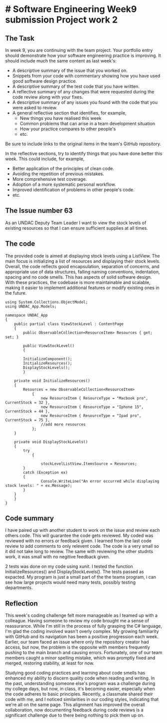# # Software Engineering Week9 submission Project work 2

## The Task
In week 9, you are continuing with the team project. Your portfolio entry should 
demonstrate how your software engineering practice is improving. It should include
much the same content as last week's:

* A descriptive summary of the issue that you worked on.
* Snippets from your code with commentary showing how you have used good software design 
  practice.
* A descriptive summary of the test code that you have written.
* A reflective summary of any changes that were requested during the code review along 
  with your fixes.
* A descriptive summary of any issues you found with the code that you were asked to review.
* A general reflective section that identifies, for example,
  * New things you have realised this week
  * Common problems that can arise in a team development situation
  * How your practice compares to other people's
  * etc.

Be sure to include links to the original items in the team's GitHub repository.

In the reflective sections, try to identify things that you have done better this week. 
This could include, for example,

* Better application of the principles of clean code.
* Avoiding the repetition of previous mistakes.
* More comprehensive test coverage.
* Adoption of a more systematic personal workflow.
* Improved identification of problems in other people's code.
* etc.

## The Issue number 63
As an UNDAC Deputy Team Leader I want to view the stock levels of existing resources so
that I can ensure sufficient supplies at all times.

## The code
The provided code is aimed at displaying stock levels using a ListView. The main focus is
initializing a list of resources and displaying their stock levels.
Overall, the code reflects good encapsulation, separation of concerns, and appropriate use
of data structures, falling naming conventions, indentation, spacing and no code smells.
This has aspects of solid software design. With these practices, the codebase is more maintainable
and scalable, making it easier to implement additional features or modify existing ones in the future.
```
using System.Collections.ObjectModel;
using UNDAC_App.Models;

namespace UNDAC_App
{
    public partial class ViewStockLevel : ContentPage
    {
        public ObservableCollection<ResourceItem> Resources { get; set; }

        public ViewStockLevel()
        { 

        InitializeComponent();
        InitializeResources();
        DisplayStockLevels();
        }

    private void InitializeResources()
    {
        Resources = new ObservableCollection<ResourceItem>
            {
                new ResourceItem { ResourceType = "Macbook pro", CurrentStock = 32 },
                new ResourceItem { ResourceType = "Iphone 15", CurrentStock = 44 },
                new ResourceItem { ResourceType = "Ipad pro", CurrentStock = 75 },
                //add more resources
            };
    }

    private void DisplayStockLevels()
    {
        try
            { 

                stockLevelListView.ItemsSource = Resources;
        }
        catch (Exception ex)
        {
                Console.WriteLine("An error occurred while displaying stock levels: " + ex.Message);
        }
    }
    }
}
```

## Code summary
I have paired up with another student to work on the issue and review each others code. This will
guarantee the code gets reviewed. My coded was reviewed with no errors or feedback given. I learned from
the last code review to add comments to only relevent code. The code is a very small so it did not take
long to review. The same with reviewing the other studnts work, it was small with no negitive feedback given.

2 tests was done on my code using xunit. I tested the function InitializeResources() and DisplayStockLevels().
The tests passed as expacted. My program is just a small part of the the teams program, i can see how large
projects would need many tests, possibly testing departments.

## Reflection
This week's coding challenge felt more manageable as I teamed up with a colleague. Having someone to review
my code brought me a sense of reassurance. While I'm still in the process of fully grasping the C# language,
I'm glad the coding involved wasn't overly complex. My growing familiarity with GitHub and its navigation
has been a positive progression each week. Earlier, our team faced an issue where only the repository creator
had access, but now, the problem is the opposite with members frequently pushing to the main branch and causing
errors. Fortunately, one of our team members caught a minor spelling mistake, which was promptly fixed and merged,
restoring stability, at least for now.

Studying good coding practices and learning about code smells has enhanced my ability to discern quality code
when reading and writing. In the past, understanding someone else's program was a challenge during my college days,
but now, in class, it's becoming easier, especially when the code adheres to basic principles. Recently, a classmate
shared their code with me, and I noticed similarities in our coding styles, indicating that we're all on the same
page. This alignment has improved the overall collaboration, now documenting feedback during code reviews
is a significant challenge due to there being nothing to pick them up on.
